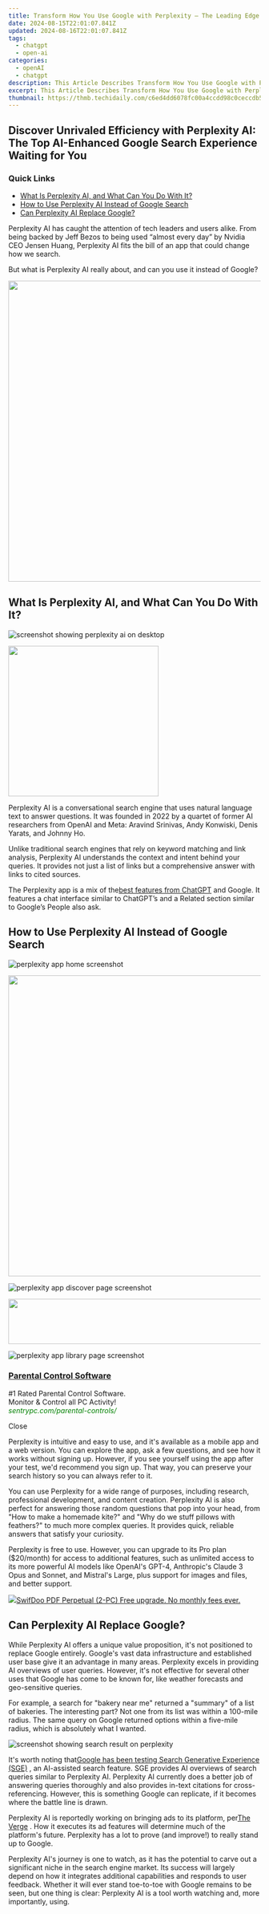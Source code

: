 ```yaml
---
title: Transform How You Use Google with Perplexity – The Leading Edge of AI in Search Tools Not Being Utilized by Most Users
date: 2024-08-15T22:01:07.841Z
updated: 2024-08-16T22:01:07.841Z
tags:
  - chatgpt
  - open-ai
categories:
  - openAI
  - chatgpt
description: This Article Describes Transform How You Use Google with Perplexity – The Leading Edge of AI in Search Tools Not Being Utilized by Most Users
excerpt: This Article Describes Transform How You Use Google with Perplexity – The Leading Edge of AI in Search Tools Not Being Utilized by Most Users
thumbnail: https://thmb.techidaily.com/c6ed4dd6078fc00a4ccdd98c0ceccdb558ca50f259a821b95bf9be5b46566a3f.jpg
---
```


## Discover Unrivaled Efficiency with Perplexity AI: The Top AI-Enhanced Google Search Experience Waiting for You

### Quick Links

* [What Is Perplexity AI, and What Can You Do With It?](https://www.makeuseof.com/perplexity-ai-best-ai-powered-google-search-tool/#what-is-perplexity-ai-and-what-can-you-do-with-it)
* [How to Use Perplexity AI Instead of Google Search](https://www.makeuseof.com/perplexity-ai-best-ai-powered-google-search-tool/#how-to-use-perplexity-ai-instead-of-google-search)
* [Can Perplexity AI Replace Google?](https://www.makeuseof.com/perplexity-ai-best-ai-powered-google-search-tool/#can-perplexity-ai-replace-google)

 Perplexity AI has caught the attention of tech leaders and users alike. From being backed by Jeff Bezos to being used “almost every day” by Nvidia CEO Jensen Huang, Perplexity AI fits the bill of an app that could change how we search.

 But what is Perplexity AI really about, and can you use it instead of Google?

<!-- affiliate ads begin -->
<a href="https://appsumo.8odi.net/c/5597632/2082529/7443" target="_top" id="2082529"><img src="//a.impactradius-go.com/display-ad/7443-2082529" border="0" alt="" width="1200" height="600"/></a><img height="0" width="0" src="https://appsumo.8odi.net/i/5597632/2082529/7443" style="position:absolute;visibility:hidden;" border="0" />
<!-- affiliate ads end -->
## What Is Perplexity AI, and What Can You Do With It?

![screenshot showing perplexity ai on desktop](https://static1.makeuseofimages.com/wordpress/wp-content/uploads/2024/04/screenshot-2024-04-16-123353-1.jpg)
<!-- affiliate ads begin -->
<a href="https://natural-cycles.sjv.io/c/5597632/2072199/17885" target="_top" id="2072199"><img src="//a.impactradius-go.com/display-ad/17885-2072199" border="0" alt="" width="300" height="300"/></a><img height="0" width="0" src="https://imp.pxf.io/i/5597632/2072199/17885" style="position:absolute;visibility:hidden;" border="0" />
<!-- affiliate ads end -->

 Perplexity AI is a conversational search engine that uses natural language text to answer questions. It was founded in 2022 by a quartet of former AI researchers from OpenAI and Meta: Aravind Srinivas, Andy Konwiski, Denis Yarats, and Johnny Ho.

 Unlike traditional search engines that rely on keyword matching and link analysis, Perplexity AI understands the context and intent behind your queries. It provides not just a list of links but a comprehensive answer with links to cited sources.

 The Perplexity app is a mix of the[best features from ChatGPT](https://www.makeuseof.com/chatgpt-features-you-arent-using-but-should/) and Google. It features a chat interface similar to ChatGPT’s and a Related section similar to Google’s People also ask.

## How to Use Perplexity AI Instead of Google Search

![perplexity app home screenshot](https://static1.makeuseofimages.com/wordpress/wp-content/uploads/2024/04/perplexity-app-home-screenshot.jpg)
<!-- affiliate ads begin -->
<a href="https://appsumo.8odi.net/c/5597632/2082532/7443" target="_top" id="2082532"><img src="//a.impactradius-go.com/display-ad/7443-2082532" border="0" alt="" width="1200" height="600"/></a><img height="0" width="0" src="https://appsumo.8odi.net/i/5597632/2082532/7443" style="position:absolute;visibility:hidden;" border="0" />
<!-- affiliate ads end -->

![perplexity app discover page screenshot](https://static1.makeuseofimages.com/wordpress/wp-content/uploads/2024/04/perplexity-app-discover-page-screenshot.jpg)
<!-- affiliate ads begin -->
<a href="https://arkmc.pxf.io/c/5597632/427477/5172" target="_top" id="427477"><img src="//a.impactradius-go.com/display-ad/5172-427477" border="0" alt="" width="728" height="90"/></a><img height="0" width="0" src="https://arkmc.pxf.io/i/5597632/427477/5172" style="position:absolute;visibility:hidden;" border="0" />
<!-- affiliate ads end -->

![perplexity app library page screenshot](https://static1.makeuseofimages.com/wordpress/wp-content/uploads/2024/04/perplexity-app-library-page-screenshot.jpg)
<!-- affiliate ads begin -->
<h3 id="200610"><a href="https://sentrypc.7eer.net/c/5597632/200610/3022">Parental Control Software</a></h3>
<span class="text-ad-content">
	#1 Rated Parental Control Software.<br/>
	Monitor & Control all PC Activity!<br/>
		<cite style="color:green">sentrypc.com/parental-controls/</cite>
	</span><img height="0" width="0" src="https://sentrypc.7eer.net/i/5597632/200610/3022" style="position:absolute;visibility:hidden;" border="0" />
<!-- affiliate ads end -->

Close

 Perplexity is intuitive and easy to use, and it's available as a mobile app and a web version. You can explore the app, ask a few questions, and see how it works without signing up. However, if you see yourself using the app after your test, we'd recommend you sign up. That way, you can preserve your search history so you can always refer to it.

 You can use Perplexity for a wide range of purposes, including research, professional development, and content creation. Perplexity AI is also perfect for answering those random questions that pop into your head, from "How to make a homemade kite?" and "Why do we stuff pillows with feathers?" to much more complex queries. It provides quick, reliable answers that satisfy your curiosity.

 Perplexity is free to use. However, you can upgrade to its Pro plan ($20/month) for access to additional features, such as unlimited access to its more powerful AI models like OpenAI's GPT-4, Anthropic's Claude 3 Opus and Sonnet, and Mistral's Large, plus support for images and files, and better support.

<!-- affiliate ads begin -->
<a href="https://purchase.swifdoo.com/order/checkout.php?PRODS=38709260&QTY=1&AFFILIATE=108875&CART=1"><img src="https://secure.avangate.com/images/merchant/8b932759a5a04ddb34bf79e3f9072e4b/products/Product%20box%20white-1024x1024.png" border="0">SwifDoo PDF Perpetual (2-PC)  Free upgrade. No monthly fees ever. </a>
<!-- affiliate ads end -->
## Can Perplexity AI Replace Google?

 While Perplexity AI offers a unique value proposition, it's not positioned to replace Google entirely. Google's vast data infrastructure and established user base give it an advantage in many areas. Perplexity excels in providing AI overviews of user queries. However, it's not effective for several other uses that Google has come to be known for, like weather forecasts and geo-sensitive queries.

 For example, a search for "bakery near me" returned a "summary" of a list of bakeries. The interesting part? Not one from its list was within a 100-mile radius. The same query on Google returned options within a five-mile radius, which is absolutely what I wanted.

![screenshot showing search result on perplexity](https://static1.makeuseofimages.com/wordpress/wp-content/uploads/2024/04/screenshot-showing-search-result-on-perplexity.jpg)

 It's worth noting that[Google has been testing Search Generative Experience (SGE)](https://www.makeuseof.com/how-to-access-google-ai-powered-search/) , an AI-assisted search feature. SGE provides AI overviews of search queries similar to Perplexity AI. Perplexity AI currently does a better job of answering queries thoroughly and also provides in-text citations for cross-referencing. However, this is something Google can replicate, if it becomes where the battle line is drawn.

 Perplexity AI is reportedly working on bringing ads to its platform, per[The Verge](https://www.theverge.com/2024/4/1/24118154/perplexity-will-try-a-form-of-ads-on-its-ai-search-platform) . How it executes its ad features will determine much of the platform's future. Perplexity has a lot to prove (and improve!) to really stand up to Google.

 Perplexity AI's journey is one to watch, as it has the potential to carve out a significant niche in the search engine market. Its success will largely depend on how it integrates additional capabilities and responds to user feedback. Whether it will ever stand toe-to-toe with Google remains to be seen, but one thing is clear: Perplexity AI is a tool worth watching and, more importantly, using.


<ins class="adsbygoogle"
     style="display:block"
     data-ad-format="autorelaxed"
     data-ad-client="ca-pub-7571918770474297"
     data-ad-slot="1223367746"></ins>



<ins class="adsbygoogle"
     style="display:block"
     data-ad-client="ca-pub-7571918770474297"
     data-ad-slot="8358498916"
     data-ad-format="auto"
     data-full-width-responsive="true"></ins>


